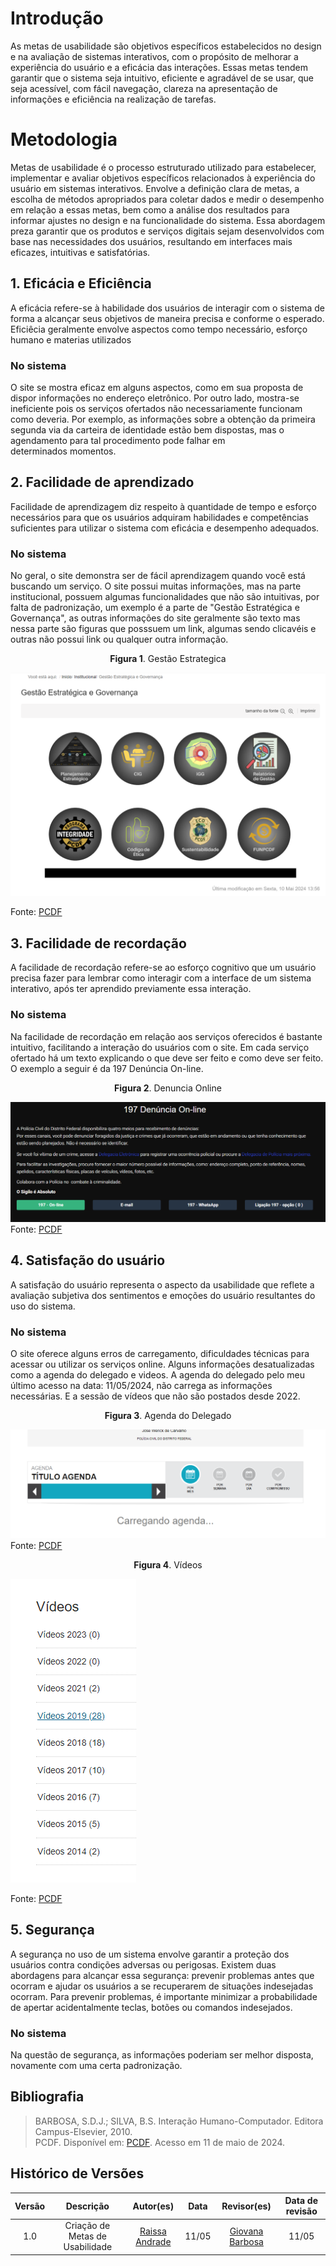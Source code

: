 # Introdução 

As metas de usabilidade são objetivos específicos estabelecidos no design e na avaliação de sistemas interativos, com o propósito de melhorar a experiência do usuário e a eficácia das interações. Essas metas tendem garantir que o sistema seja intuitivo, eficiente e agradável de se usar, que seja acessível, com fácil navegação, clareza na apresentação de informações e eficiência na realização de tarefas.

# Metodologia 

Metas de usabilidade é o processo estruturado utilizado para estabelecer, implementar e avaliar objetivos específicos relacionados à experiência do usuário em sistemas interativos. Envolve a definição clara de metas, a escolha de métodos apropriados para coletar dados e medir o desempenho em relação a essas metas, bem como a análise dos resultados para informar ajustes no design e na funcionalidade do sistema. Essa abordagem preza garantir que os produtos e serviços digitais sejam desenvolvidos com base nas necessidades dos usuários, resultando em interfaces mais eficazes, intuitivas e satisfatórias.

## 1. Eficácia e Eficiência
A eficácia refere-se à habilidade dos usuários de interagir com o sistema de forma a alcançar seus objetivos de maneira precisa e conforme o esperado. Eficiêcia geralmente envolve aspectos como tempo necessário, esforço humano e materias utilizados 

### No sistema
O site se mostra eficaz em alguns aspectos, como em sua proposta de dispor informações no endereço eletrônico. Por outro lado, mostra-se ineficiente pois os serviços ofertados não necessariamente funcionam como deveria. Por exemplo, as informações sobre a obtenção da primeira segunda via da carteira de identidade estão bem dispostas, mas o agendamento para tal procedimento pode falhar em determinados momentos.


## 2. Facilidade de aprendizado
Facilidade de aprendizagem diz respeito à quantidade de tempo e esforço necessários para que os usuários adquiram habilidades e competências suficientes para utilizar o sistema com eficácia e desempenho adequados.

### No sistema
No geral, o site demonstra ser de fácil aprendizagem quando você está buscando um serviço. O site possui muitas informações, mas na parte institucional, possuem algumas funcionalidades que não são intuitivas, por falta de padronização, um exemplo é a parte de "Gestão Estratégica e Governança", as outras informações do site geralmente são texto mas nessa parte são figuras que posssuem um link,  algumas sendo clicavéis e outras não possui link ou qualquer outra informação.
<p align="center"> <b>Figura 1</b>. Gestão Estrategica </p>

![Gestão Estratégica](../assets/Analise_Requisitos/GestaoEstrat.png)


Fonte: [PCDF](https://www.pcdf.df.gov.br)

## 3. Facilidade de recordação 
A facilidade de recordação refere-se ao esforço cognitivo que um usuário precisa fazer para lembrar como interagir com a interface de um sistema interativo, após ter aprendido previamente essa interação.

### No sistema
Na facilidade de recordação em relação aos serviços oferecidos é bastante intuitivo, facilitando a interação do usuários com o site. Em cada serviço ofertado há um texto explicando o que deve ser feito e como deve ser feito. O exemplo a seguir é da 197 Denúncia On-line. 

<p align="center"> <b>Figura 2</b>. Denuncia Online </p>

![DenunciaOn](../assets/DenunciaOn.png)
Fonte: [PCDF](https://www.pcdf.df.gov.br)

## 4. Satisfação do usuário 
A satisfação do usuário representa o aspecto da usabilidade que reflete a avaliação subjetiva dos sentimentos e emoções do usuário resultantes do uso do sistema.

### No sistema 
O site oferece alguns erros de carregamento, dificuldades técnicas para acessar ou utilizar os serviços online. Alguns informações desatualizadas como a agenda do delegado e videos. A agenda do delegado pelo meu último acesso na data: 11/05/2024, não carrega as informações necessárias. E a sessão de vídeos que não são postados desde 2022.

<p align="center"> <b>Figura 3</b>. Agenda do Delegado </p>

![AgendaDel](../assets/Analise_Requisitos/AgendaDel.png)
Fonte: [PCDF](https://www.pcdf.df.gov.br)

<p align="center"> <b>Figura 4</b>. Vídeos </p>

![Videos](../assets/Analise_Requisitos/Videos.png)

Fonte: [PCDF](https://www.pcdf.df.gov.br)

## 5. Segurança
A segurança no uso de um sistema envolve garantir a proteção dos usuários contra condições adversas ou perigosas. Existem duas abordagens para alcançar essa segurança: prevenir problemas antes que ocorram e ajudar os usuários a se recuperarem de situações indesejadas ocorram. Para prevenir problemas, é importante minimizar a probabilidade de apertar acidentalmente teclas, botões ou comandos indesejados.

### No sistema 
Na questão de segurança, as informações poderiam ser melhor disposta, novamente com uma certa padronização.


## Bibliografia
> BARBOSA, S.D.J.; SILVA, B.S. Interação Humano-Computador. Editora Campus-Elsevier, 2010.<br>
> PCDF. Disponível em: [PCDF](https://www.pcdf.df.gov.br). Acesso em 11 de maio de 2024. <br>


## **Histórico de Versões**

|     Versão       |     Descrição      |      Autor(es)      | Data           |  Revisor(es)          |Data de revisão|
| :----------------------------------------------------------: | :-------------------------------: | :-------------------------------------------------: | :-------------------------------: |  :-------------------------------: | :-------------------------------: |
| 1.0 | Criação de Metas de Usabilidade | [Raissa Andrade](https://github.com/RaissaAndradeS) | 11/05 |  [Giovana Barbosa](https://github.com/gio221)   |11/05 |
